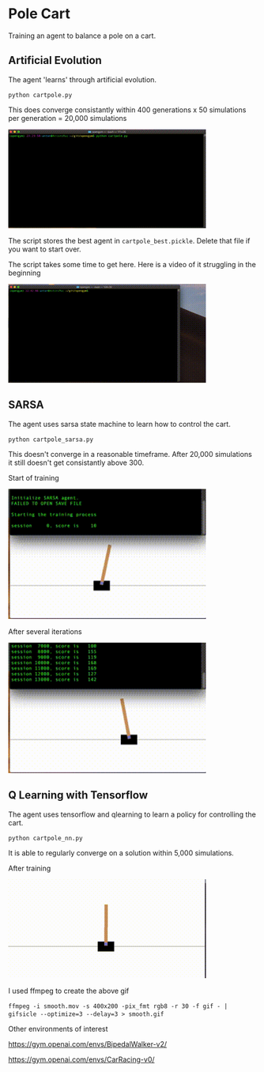 # Pole Cart 

Training an agent to balance a pole on a cart.


## Artificial Evolution

The agent 'learns' through artificial evolution.
```
python cartpole.py
```
This does converge consistantly within 400 generations x 50 simulations per generation = 20,000 simulations

<img src="./pics/smooth.gif" alt="A trained agent" width="400"/>

The script stores the best agent in `cartpole_best.pickle`.  Delete that file if you want to start over.

The script takes some time to get here.  Here is a video of it struggling in the beginning

<img src="./pics/struggle.gif" alt="An untrained agent" width="400"/>


## SARSA

The agent uses sarsa state machine to learn how to control the cart.
```
python cartpole_sarsa.py
```
This doesn't converge in a reasonable timeframe.  After 20,000 simulations it still doesn't get consistantly above 300.

Start of training

<img src="./pics/sarsa1.gif" alt="Sarsa training" width="400"/>

After several iterations

<img src="./pics/sarsa2.gif" alt="Sarsa training" width="400"/>


## Q Learning with Tensorflow

The agent uses tensorflow and qlearning to learn a policy for controlling the cart.
```
python cartpole_nn.py
```
It is able to regularly converge on a solution within 5,000 simulations.

After training

<img src="./pics/qlearning_with_neural_net.gif" alt="NN Qlearning training" width="400"/>



I used ffmpeg to create the above gif
```
ffmpeg -i smooth.mov -s 400x200 -pix_fmt rgb8 -r 30 -f gif - | gifsicle --optimize=3 --delay=3 > smooth.gif
```

Other environments of interest

https://gym.openai.com/envs/BipedalWalker-v2/

https://gym.openai.com/envs/CarRacing-v0/

